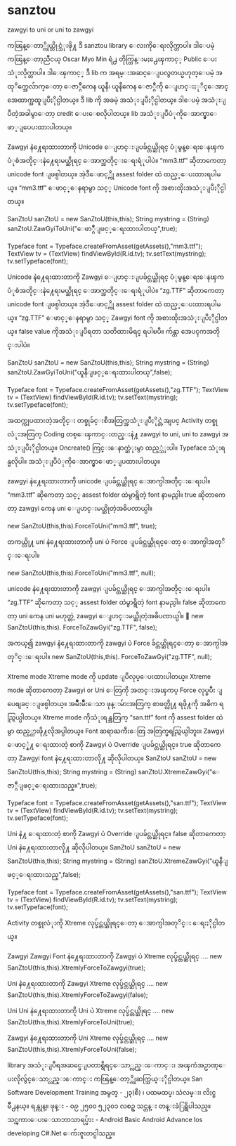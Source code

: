 # sanztou
zawgyi to uni or uni to zawgyi

ကၽြန္ေတာ္ကိုယ္တိုင္သံုးဖို႔ ဒီ sanztou library ေလးကိုေရးလိုက္တာပါ။ ဒါေပမဲ့ ကၽြန္ေတာ့ညီငယ္ Oscar Myo Min ရဲ႕ တိုက္တြန္းမႈ႕ေၾကာင့္ Public ေပးသံုးလိုက္တာပါ။ ဒါေၾကာင့္ ဒီ lib က အရမ္းအဆင္ေျပလွတယ္မဟုတ္ေပမဲ့ အထုိက္အေလ်ာက္ေတာ့ ေဇာ္ဂ်ီကေန ယူနီ၊ ယူနီကေန ေဇာ္ဂ်ီကို ေျပာင္းႏုိင္ေအာင္ အေထာက္အထူျပဳႏိုင္ပါတယ္။ ဒီ lib ကို အခမဲ့ အသံုးျပဳႏိုင္ပါတယ္။ ဒါေပမဲ့ အသံုးျပဳတဲ့အခါမွာေတာ့ credit ေပးေစလိုပါတယ္။ lib အသံုးျပဳပံုကိုေအာက္မွာေဖာ္ျပေပးထားပါတယ္။

Zawgyi နဲ႔ေရးထားတာကို Unicode ေျပာင္းျပခ်င္တယ္ဆိုရင္ ပံုမွန္ေရးေနၾကပံုစံအတိုင္းနဲ႔ေရးမယ္ဆိုရင္ ေအာက္အတိုင္းေရးရံုပါပဲ။ “mm3.ttf” ဆိုတာကေတာ့ unicode font ျဖစ္ပါတယ္။ အဲ့ဒီေဖာင့္ကို assest folder ထဲ ထည့္ေပးထားရပါမယ္။ “mm3.ttf” ေဖာင့္ေနရာမွာ သင့္ Unicode font ကို အစားထိုးအသံုးျပဳႏိုင္ပါတယ္။

SanZtoU sanZtoU = new SanZtoU(this,this);
String mystring = (String) sanZtoU.ZawGyiToUni("ေဖာ္ဂ်ီျဖင့္ေရးထားပါတယ္",true);


Typeface font = Typeface.createFromAsset(getAssets(),"mm3.ttf");
TextView tv = (TextView) findViewById(R.id.tv);
tv.setText(mystring);
tv.setTypeface(font);

Unicode နဲ႔ေရးထားတာကို Zawgyi ေျပာင္းျပခ်င္တယ္ဆိုရင္ ပံုမွန္ေရးေနၾကပံုစံအတိုင္းနဲ႔ေရးမယ္ဆိုရင္ ေအာက္အတိုင္းေရးရံုပါပဲ။ “zg.TTF” ဆိုတာကေတာ့ unicode font ျဖစ္ပါတယ္။ အဲ့ဒီေဖာင့္ကို assest folder ထဲ ထည့္ေပးထားရပါမယ္။ “zg.TTF” ေဖာင့္ေနရာမွာ သင့္ Zawgyi font ကို အစားထိုးအသံုးျပဳႏိုင္ပါတယ္။ false value ကိုအသံုးျပဳရတာ သတိထားမိရင္ ရပါၿပီ။ က်န္တာ အေပၚကအတိုင္းပါပဲ။

SanZtoU sanZtoU = new SanZtoU(this,this);
String mystring = (String) sanZtoU.ZawGyiToUni("ယူနီျဖင့္ေရးထားပါတယ္",false);


Typeface font = Typeface.createFromAsset(getAssets(),"zg.TTF");
TextView tv = (TextView) findViewById(R.id.tv);
tv.setText(mystring);
tv.setTypeface(font);

အထက္ကျပထားတဲ့အတိုင္း တစ္ခုခ်င္းစီအတြက္အသံုးျပဳႏိုင္တဲ့အျပင္ Activity တစ္ခုလံုးအတြက္ Coding တစ္ေၾကာင္းတည္းနဲ႔ zawgyi to uni, uni to zawgyi အသံုးျပဳႏိုင္ပါတယ္။ Oncreate() ကြင္းေနာက္ဆံုးမွာ ထည့္သံုးပါ။ Typeface သံုးရန္မလိုပါ။ အသံုးျပဳပံုကိုေအာက္မွာေဖာ္ျပထားပါတယ္။

zawgyi နဲ႔ေရးထားတာကို unicode ျပခ်င္တယ္ဆိုရင္ ေအာက္ပါအတိုင္းေရးပါ။ “mm3.ttf” ဆိုကေတာ့ သင့္ assest folder ထဲမွာရွိတဲ့ font နာမည္ပါ။ true ဆိုတာကေတာ့ zawgyi ကေန uni ေျပာင္းမယ္ဆိုတဲ့အဓိပၸာယ္ပါ။ 

new SanZtoU(this,this).ForceToUni("mm3.ttf", true);

တကယ္လို႔ uni နဲ႔ေရးထားတာကို uni ပဲ Force ျပခ်င္တယ္ဆိုရင္ေတာ့ ေအာက္ပါအတုိင္းေရးပါ။

new SanZtoU(this,this).ForceToUni("mm3.ttf", null);


unicode နဲ႔ေရးထားတာကို zawgyi ျပခ်င္တယ္ဆိုရင္ ေအာက္ပါအတိုင္းေရးပါ။ “zg.TTF” ဆိုကေတာ့ သင့္ assest folder ထဲမွာရွိတဲ့ font နာမည္ပါ။ false ဆိုတာကေတာ့ uni ကေန uni မဟုတ္တဲ့ zawgyi ေျပာင္းမယ္ဆိုတဲ့အဓိပၸာယ္ပါ။ 
new SanZtoU(this,this). ForceToZawGyi("zg.TTF", false);

အကယ္၍ zawgyi နဲ႔ေရးထားတာကို zawgyi ပဲ Force ခ်င္တယ္ဆိုရင္ေတာ့ ေအာက္ပါအတုိင္းေရးပါ။
new SanZtoU(this,this). ForceToZawGyi("zg.TTF", null);

Xtreme mode
Xtreme mode ကို update ျပဳလုပ္ေပးထားပါတယ္။ Xtreme mode ဆိုတာကေတာ့ Zawgyi or Uni ေတြကို အတင္းအၾကပ္ Force လုပ္ၿပီး ျပေစျခင္းျဖစ္ပါတယ္။ အမ်ဳိးမ်ဳိးေသာ ဖုန္းမ်ားအတြက္ စာဖတ္လို႔ ရဖို႔ကို အဓိက ရည္ရြယ္ပါတယ္။ Xtreme mode ကိုသံုးရန္အတြက္ “san.ttf” font ကို assest folder ထဲမွာ ထည့္ထားဖို႔လိုအပ္ပါတယ္။ Font ဆရာႀကီးေတြ အတြက္မရည္ရြယ္ပါဘူး။ 
Zawgyi ေဖာင့္နဲ႔ ေရးထားတဲ့ စာကို Zawgyi ပဲ Override ျပခ်င္တယ္ဆိုရင္။ true ဆိုတာကေတာ့ Zawgyi font နဲ႔ေရးထားတာလို႔ ဆိုလိုပါတယ္။
SanZtoU sanZtoU = new SanZtoU(this,this);
String mystring = (String) sanZtoU.XtremeZawGyi("ေဇာ္ဂ်ီျဖင့္ေရးထားသည္။",true);


Typeface font = Typeface.createFromAsset(getAssets(),"san.ttf");
TextView tv = (TextView) findViewById(R.id.tv);
tv.setText(mystring);
tv.setTypeface(font);

Uni နဲ႔ ေရးထားတဲ့ စာကို Zawgyi ပဲ Override ျပခ်င္တယ္ဆိုရင္။ false ဆိုတာကေတာ့ Uni နဲ႔ေရးထားတာလို႔ ဆိုလိုပါတယ္။
SanZtoU sanZtoU = new SanZtoU(this,this);
String mystring = (String) sanZtoU.XtremeZawGyi("ယူနီျဖင့္ေရးထားသည္",false);


Typeface font = Typeface.createFromAsset(getAssets(),"san.ttf");
TextView tv = (TextView) findViewById(R.id.tv);
tv.setText(mystring);
tv.setTypeface(font);


Activity တစ္ခုလံုးကို Xtreme လုပ္ခ်င္တယ္ဆိုရင္ေတာ့ ေအာက္ပါအတုိင္း ေရးႏိုင္ပါတယ္။

Zawgyi
Zawgyi Font နဲ႔ေရးထားတာကို Zawgyi ပဲ Xtreme လုပ္ခ်င္တယ္ဆိုရင္ ….
new SanZtoU(this,this).XtremlyForceToZawgyi(true);

Uni  နဲ႔ေရးထားတာကို Zawgyi  Xtreme လုပ္ခ်င္တယ္ဆိုရင္ ….
new SanZtoU(this,this).XtremlyForceToZawgyi(false);

Uni
Uni  နဲ႔ေရးထားတာကို Uni ပဲ Xtreme လုပ္ခ်င္တယ္ဆိုရင္ ….
new SanZtoU(this,this).XtremlyForceToUni(true);

Zawgyi  နဲ႔ေရးထားတာကို Uni  Xtreme လုပ္ခ်င္တယ္ဆိုရင္ ….
new SanZtoU(this,this).XtremlyForceToUni(false);


library အသံုးျပဳရအဆင္မေျပတာရွိရင္ေသာ္လည္းေကာင္း၊ အၾကံအဥာဏ္ေပးလိုလွ်င္ေသာ္လည္းေကာင္း ကၽြန္ေတာ့္ကိုဆက္သြယ္ႏိုင္ပါတယ္။
San Software Development Training
အမွတ္ - ၂၃(စီ) ၊ ပထမထပ္၊ သံလမ္း၊ လိႈင္ၿမိဳ႕နယ္။ ရန္ကုန္။
ဖုန္း - ၀၉ ၂၅၀၀ ၅၂၃၀၁
လစဥ္ သင္တန္း တန္းခဲြရွိပါသည္။ 	
သင္ၾကားေပးေသာဘာသာရပ္မ်ား -
Android Basic
Android Advance
Ios developing
C#.Net
ေက်းဇူးတင္ပါသည္။
